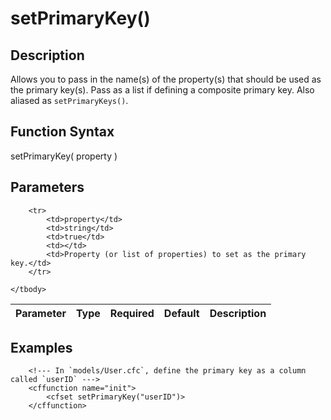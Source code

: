 # setPrimaryKey()

## Description
Allows you to pass in the name(s) of the property(s) that should be used as the primary key(s). Pass as a list if defining a composite primary key. Also aliased as `setPrimaryKeys()`.

## Function Syntax
setPrimaryKey( property )


## Parameters
<table>
	<thead>
		<tr>
			<th>Parameter</th>
			<th>Type</th>
			<th>Required</th>
			<th>Default</th>
			<th>Description</th>
		</tr>
	</thead>
	<tbody>
		
		<tr>
			<td>property</td>
			<td>string</td>
			<td>true</td>
			<td></td>
			<td>Property (or list of properties) to set as the primary key.</td>
		</tr>
		
	</tbody>
</table>


## Examples
	
		<!--- In `models/User.cfc`, define the primary key as a column called `userID` --->
		<cffunction name="init">
			<cfset setPrimaryKey("userID")>
		</cffunction>
